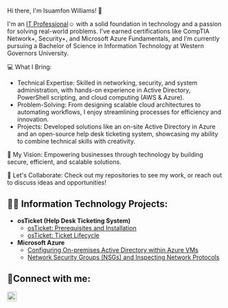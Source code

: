 Hi there, I'm Isuamfon Williams! 👋

I'm an <a href="https://linkedin.com/in/isuamfonw">IT Professional</a>☺</h1> with a solid foundation in technology and a passion for solving real-world problems. I've earned certifications like CompTIA Network+, Security+, and Microsoft Azure Fundamentals, and I’m currently pursuing a Bachelor of Science in Information Technology at Western Governors University.

💻 What I Bring:


-  Technical Expertise: Skilled in networking, security, and system administration, with hands-on experience in Active Directory, PowerShell scripting, and cloud computing (AWS & Azure).
-  Problem-Solving: From designing scalable cloud architectures to automating workflows, I enjoy streamlining processes for efficiency and innovation.
-  Projects: Developed solutions like an on-site Active Directory in Azure and an open-source help desk ticketing system, showcasing my ability to combine technical skills with creativity.

  
🌟 My Vision:
Empowering businesses through technology by building secure, efficient, and scalable solutions.

🚀 Let's Collaborate:
Check out my repositories to see my work, or reach out to discuss ideas and opportunities!


<h2>👨‍💻 Information Technology Projects:</h2>

- <b>osTicket (Help Desk Ticketing System)</b>
  - [osTicket: Prerequisites and Installation](https://github.com/isuamfonw/OsTicket-Lab)
  - [osTicket: Ticket Lifecycle](https://github.com/isuamfonw/ticket-lifecycle/blob/main/README.md#ticket-lifecycle-stages)
- <b>Microsoft Azure</b>
  - [Configuring On-premises Active Directory within Azure VMs](https://github.com/isuamfonw/configure-AD)
  - [Network Security Groups (NSGs) and Inspecting Network Protocols](https://github.com/isuamfonw/Azure-Network-Protocols/blob/main/README.md)

<h2>🤳Connect with me:</h2>

[<img align="left" alt="Josh | LinkedIn" width="22px" src="https://cdn.jsdelivr.net/npm/simple-icons@v3/icons/linkedin.svg" />][linkedin]


[linkedin]: https://linkedin.com/in/isuamfonw
